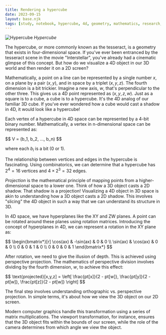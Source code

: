 ```yaml
---
title: Rendering a hypercube
date: 2023-09-15
layout: base.njk
tags: [study, notebook, hypercube, 4d, geometry, mathematics, research, science, humanities]
--- 
```


![Hypercube](/assets/sketches/sketch_hypercube.gif)
_Hypercube_

The hypercube, or more commonly known as the tesseract, is a geometry that exists in four-dimensional space. If you've ever been entranced by the tesseract scene in the movie "Interstellar", you've already had a cinematic glimpse of this concept. But how do we visualize a 4D object in our 3D world and then render it on a 2D screen?

Mathematically, a point on a line can be represented by a single number $x$, on a plane by a pair $(x, y)$, and in space by a triplet $(x, y, z)$. The fourth dimension is a bit trickier. Imagine a new axis, $w$, that's perpendicular to the other three. This gives us a 4D point represented as $(x, y, z, w)$. Just as a square is to a cube, a cube is to a hypercube. It's the 4D analog of our familiar 3D cube. If you've ever wondered how a cube would cast a shadow in 4D, it would look like a hypercube!

Each vertex of a hypercube in 4D space can be represented by a 4-bit binary number. Mathematically, a vertex in n-dimensional space can be represented as:

<p>$$ V = (b_1, b_2, ..., b_n) $$</p>

where each $b_i$ is a bit (0 or 1).

The relationship between vertices and edges in the hypercube is fascinating. Using combinatorics, we can determine that a hypercube has $2^4 = 16$ vertices and $4 \times 2^3 = 32$ edges.

_Projection_ is the mathematical principle of mapping points from a higher-dimensional space to a lower one. Think of how a 3D object casts a 2D shadow. That shadow is a projection! Visualizing a 4D object in 3D space is akin to understanding how a 3D object casts a 2D shadow. This involves "slicing" the 4D object in such a way that we can understand its structure in 3D.

In 4D space, we have hyperplanes like the XY and ZW planes. A point can be rotated around these planes using rotation matrices. Introducing the concept of hyperplanes in 4D, we can represent a rotation in the XY plane as:

<p>$$
\begin{bmatrix*}[r]
\cos(ax) & -\sin(ax) & 0 & 0 \\
\sin(ax) & \cos(ax) & 0 & 0 \\
0 & 0 & 1 & 0 \\
0 & 0 & 0 & 1 
\end{bmatrix*}
$$</p>

After rotation, we need to give the illusion of depth. This is achieved using perspective projection. The mathematics of perspective division involves dividing by the fourth dimension, $w$, to achieve this effect:

<p>$$ \text{projected}[x,y,z] = \left[ \frac{pt[x]}{2 - pt[w]}, \frac{pt[y]}{2 - pt[w]}, \frac{pt[z]}{2 - pt[w]} \right] $$</p>

The final step involves understanding orthographic vs. perspective projection. In simple terms, it's about how we view the 3D object on our 2D screen.

Modern computer graphics handle this transformation using a series of matrix multiplications. The viewport transformation, for instance, ensures that the 3D object fits within the bounds of our screen, while the role of the camera determines from which angle we view the object.
